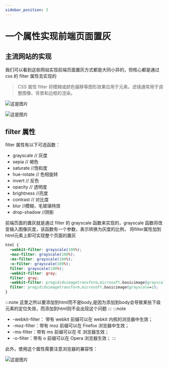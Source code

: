```yaml
---
sidebar_position: 3
---
```


# 一个属性实现前端页面置灰

## 主流网站的实现

我们可以看到这些网站实现前端页面置灰方式都是大同小异的，但核心都是通过 css 的 filter 属性去实现的

> CSS 属性 filter 将模糊或颜色偏移等图形效果应用于元素。滤镜通常用于调整图像、背景和边框的渲染。

![这是图片](/img/juejin.png "Magic Gardens")

![这是图片](/img/taobao.png "Magic Gardens")

## filter 属性

filter 属性有以下可选函数：

- grayscale // 灰度
- sepia // 褐色
- saturate //饱和度
- hue-rotate // 色相旋转
- invert // 反色
- opacity // 透明度
- brightness //亮度
- contrast // 对比度
- blur //模糊，毛玻璃特效
- drop-shadow //阴影

前端页面的置灰就是通过 filter 的 grayscale 函数来实现的，grayscale 函数将改变输入图像灰度，该函数有一个参数，表示转换为灰度的比例， 将filter属性加到html元素上即可实现整个页面的置灰

```css
html {
  -webkit-filter: grayscale(100%);
  -moz-filter: grayscale(100%);
  -ms-filter: grayscale(100%);
  -o-filter: grayscale(100%);
  filter: grayscale(100%);
  -webkit-filter: gray;
  filter: gray;
  -webkit-filter: progid:dximagetransform.microsoft.basicimage(grayscale=1);
  filter: progid:dximagetransform.microsoft.basicimage(grayscale=1);
}
```
:::note
这里之所以要添加到html而不是body,是因为添加到body会导致某些下级元素的定位失效，而添加到html则不会出现这个问题
:::
:::note
- -webkit-filter： 带有 webkit 前缀可以在 webkit 内核的浏览器中生效；
- -moz-filter：带有 moz  前缀可以在 Firefox 浏览器中生效；
- -ms-filter：带有 ms 前缀可以在 IE 浏览器生效；
- -o-filter：带有 o 前缀可以在 Opera 浏览器生效；
:::

此外，使用这个属性需要注意浏览器的兼容性：

![这是图片](/img/css_filter.png "Magic Gardens")


